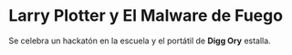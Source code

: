 # Larry Plotter y El Malware de Fuego

Se celebra un hackatón en la escuela y el portátil de **Digg Ory** estalla.
